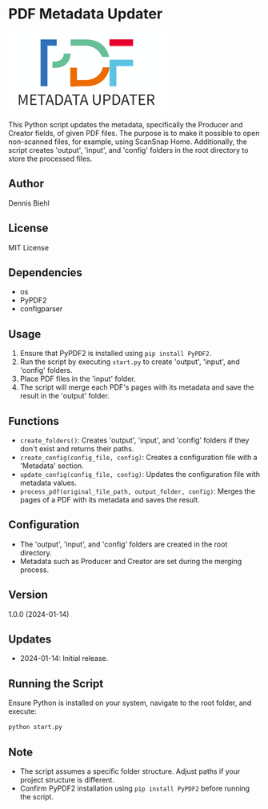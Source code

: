 # PDF Metadata Updater

![](https://github.com/BD202009/PDF-Metadata-Updater/blob/main/logo/PDF-Metadata-Updater.png)

This Python script updates the metadata, specifically the Producer and Creator fields, of given PDF files. The purpose is to make it possible to open non-scanned files, for example, using ScanSnap Home. Additionally, the script creates 'output', 'input', and 'config' folders in the root directory to store the processed files.


## Author

Dennis Biehl

## License

MIT License

## Dependencies

- os
- PyPDF2
- configparser

## Usage

1. Ensure that PyPDF2 is installed using `pip install PyPDF2`.
2. Run the script by executing `start.py` to create 'output', 'input', and 'config' folders.
3. Place PDF files in the 'input' folder.
4. The script will merge each PDF's pages with its metadata and save the result in the 'output' folder.

## Functions

- `create_folders()`: Creates 'output', 'input', and 'config' folders if they don't exist and returns their paths.
- `create_config(config_file, config)`: Creates a configuration file with a 'Metadata' section.
- `update_config(config_file, config)`: Updates the configuration file with metadata values.
- `process_pdf(original_file_path, output_folder, config)`: Merges the pages of a PDF with its metadata and saves the result.

## Configuration

- The 'output', 'input', and 'config' folders are created in the root directory.
- Metadata such as Producer and Creator are set during the merging process.

## Version

1.0.0 (2024-01-14)

## Updates

- 2024-01-14: Initial release.

## Running the Script

Ensure Python is installed on your system, navigate to the root folder, and execute:

```bash
python start.py
```

## Note

- The script assumes a specific folder structure. Adjust paths if your project structure is different.
- Confirm PyPDF2 installation using `pip install PyPDF2` before running the script.
